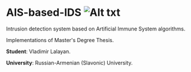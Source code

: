 # AIS-based-IDS ![Alt txt](https://travis-ci.com/StFreve/AIS-based-IDS.svg?branch=master)
Intrusion detection system based on Artificial Immune System algorithms.

Implementations of Master's Degree Thesis.

**Student**: Vladimir Lalayan.

**University**: Russian-Armenian (Slavonic) University.
